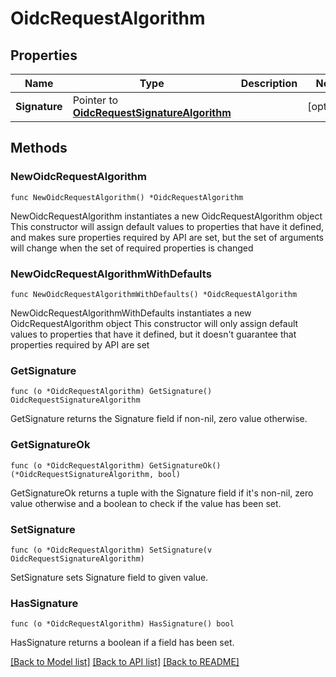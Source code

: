 # OidcRequestAlgorithm

## Properties

Name | Type | Description | Notes
------------ | ------------- | ------------- | -------------
**Signature** | Pointer to [**OidcRequestSignatureAlgorithm**](OidcRequestSignatureAlgorithm.md) |  | [optional] 

## Methods

### NewOidcRequestAlgorithm

`func NewOidcRequestAlgorithm() *OidcRequestAlgorithm`

NewOidcRequestAlgorithm instantiates a new OidcRequestAlgorithm object
This constructor will assign default values to properties that have it defined,
and makes sure properties required by API are set, but the set of arguments
will change when the set of required properties is changed

### NewOidcRequestAlgorithmWithDefaults

`func NewOidcRequestAlgorithmWithDefaults() *OidcRequestAlgorithm`

NewOidcRequestAlgorithmWithDefaults instantiates a new OidcRequestAlgorithm object
This constructor will only assign default values to properties that have it defined,
but it doesn't guarantee that properties required by API are set

### GetSignature

`func (o *OidcRequestAlgorithm) GetSignature() OidcRequestSignatureAlgorithm`

GetSignature returns the Signature field if non-nil, zero value otherwise.

### GetSignatureOk

`func (o *OidcRequestAlgorithm) GetSignatureOk() (*OidcRequestSignatureAlgorithm, bool)`

GetSignatureOk returns a tuple with the Signature field if it's non-nil, zero value otherwise
and a boolean to check if the value has been set.

### SetSignature

`func (o *OidcRequestAlgorithm) SetSignature(v OidcRequestSignatureAlgorithm)`

SetSignature sets Signature field to given value.

### HasSignature

`func (o *OidcRequestAlgorithm) HasSignature() bool`

HasSignature returns a boolean if a field has been set.


[[Back to Model list]](../README.md#documentation-for-models) [[Back to API list]](../README.md#documentation-for-api-endpoints) [[Back to README]](../README.md)


